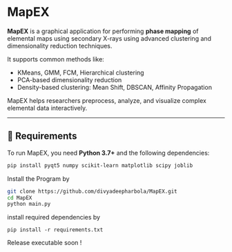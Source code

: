 # MapEX

**MapEX** is a graphical application for performing **phase mapping** of elemental maps using secondary X-rays using advanced clustering and dimensionality reduction techniques.

It supports common methods like:
- KMeans, GMM, FCM, Hierarchical clustering
- PCA-based dimensionality reduction
- Density-based clustering: Mean Shift, DBSCAN, Affinity Propagation

MapEX helps researchers preprocess, analyze, and visualize complex elemental data interactively.

---

## 🔧 Requirements

To run MapEX, you need **Python 3.7+** and the following dependencies:

```bash
pip install pyqt5 numpy scikit-learn matplotlib scipy joblib
```

Install the Program by 

```bash
git clone https://github.com/divyadeepharbola/MapEX.git
cd MapEX
python main.py
```

install required dependencies by 
```
pip install -r requirements.txt
```


Release executable soon !
